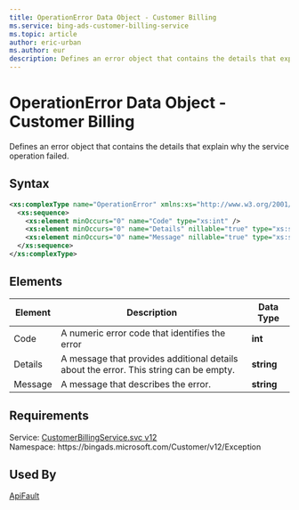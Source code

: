 ```yaml
---
title: OperationError Data Object - Customer Billing
ms.service: bing-ads-customer-billing-service
ms.topic: article
author: eric-urban
ms.author: eur
description: Defines an error object that contains the details that explain why the service operation failed.
---
```

# OperationError Data Object - Customer Billing
Defines an error object that contains the details that explain why the service operation failed.

## Syntax
```xml
<xs:complexType name="OperationError" xmlns:xs="http://www.w3.org/2001/XMLSchema">
  <xs:sequence>
    <xs:element minOccurs="0" name="Code" type="xs:int" />
    <xs:element minOccurs="0" name="Details" nillable="true" type="xs:string" />
    <xs:element minOccurs="0" name="Message" nillable="true" type="xs:string" />
  </xs:sequence>
</xs:complexType>
```

## <a name="elements"></a>Elements

|Element|Description|Data Type|
|-----------|---------------|-------------|
|<a name="code"></a>Code|A numeric error code that identifies the error|**int**|
|<a name="details"></a>Details|A message that provides additional details about the error. This string can be empty.|**string**|
|<a name="message"></a>Message|A message that describes the error.|**string**|

## Requirements
Service: [CustomerBillingService.svc v12](https://clientcenter.api.bingads.microsoft.com/Api/Billing/v12/CustomerBillingService.svc)  
Namespace: https\://bingads.microsoft.com/Customer/v12/Exception  

## Used By
[ApiFault](apifault.md)  
